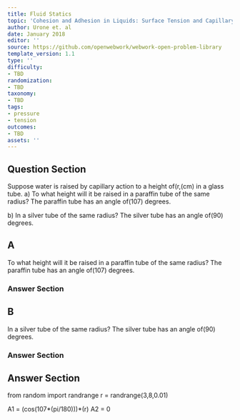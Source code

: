 ```yaml
---
title: Fluid Statics
topic: 'Cohesion and Adhesion in Liquids: Surface Tension and Capillary Action'
author: Urone et. al
date: January 2018
editor: ''
source: https://github.com/openwebwork/webwork-open-problem-library
template_version: 1.1
type: ''
difficulty:
- TBD
randomization:
- TBD
taxonomy:
- TBD
tags:
- pressure
- tension
outcomes:
- TBD
assets: ''
---
```


## Question Section 

Suppose water is raised by capillary action to a height of(r,(cm) in a glass tube.
a) To what height will it be raised in a paraffin tube of the same radius? The paraffin tube has an angle of(107) degrees.
 
b) In a silver tube of the same radius? The silver tube has an angle of(90) degrees.

## A
To what height will it be raised in a paraffin tube of the same radius? The paraffin tube has an angle of(107) degrees.
### Answer Section
## B
In a silver tube of the same radius? The silver tube has an angle of(90) degrees.
### Answer Section


## Answer Section

from random import randrange
r = randrange(3,8,0.01)

A1 = (cos(107*(pi/180)))*(r)
A2 = 0
